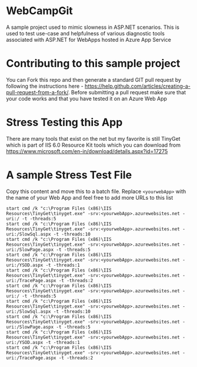 # WebCampGit

A sample project used to mimic slowness in ASP.NET scenarios. This is used to test use-case and helpfulness of various diagnostic tools associated with ASP.NET for WebApps hosted in Azure App Service

# Contributing to this sample project

You can Fork this repo and then generate a standard GIT pull request by following the instructions here - https://help.github.com/articles/creating-a-pull-request-from-a-fork/. Before submitting a pull request make sure that your code works and that you have tested it on an Azure Web App

# Stress Testing this App

There are many tools that exist on the net but my favorite is still TinyGet which is part of IIS 6.0 Resource Kit tools which you can download from https://www.microsoft.com/en-in/download/details.aspx?id=17275


# A sample Stress Test File

Copy this content and move this to a batch file. Replace ```<yourwebApp>``` with the name of your Web App and feel free to add more URLs to this list

```
start cmd /k "c:\Program Files (x86)\IIS Resources\TinyGet\tinyget.exe" -srv:<yourwebApp>.azurewebsites.net -uri:/ -t -threads:5
start cmd /k "c:\Program Files (x86)\IIS Resources\TinyGet\tinyget.exe" -srv:<yourwebApp>.azurewebsites.net -uri:/SlowSql.aspx -t -threads:10
start cmd /k "c:\Program Files (x86)\IIS Resources\TinyGet\tinyget.exe" -srv:<yourwebApp>.azurewebsites.net -uri:/SlowPage.aspx -t -threads:5
start cmd /k "c:\Program Files (x86)\IIS Resources\TinyGet\tinyget.exe" -srv:<yourwebApp>.azurewebsites.net -uri:/YSOD.aspx -t -threads:1
start cmd /k "c:\Program Files (x86)\IIS Resources\TinyGet\tinyget.exe" -srv:<yourwebApp>.azurewebsites.net -uri:/TracePage.aspx -t -threads:2
start cmd /k "c:\Program Files (x86)\IIS Resources\TinyGet\tinyget.exe" -srv:<yourwebApp>.azurewebsites.net -uri:/ -t -threads:5
start cmd /k "c:\Program Files (x86)\IIS Resources\TinyGet\tinyget.exe" -srv:<yourwebApp>.azurewebsites.net -uri:/SlowSql.aspx -t -threads:10
start cmd /k "c:\Program Files (x86)\IIS Resources\TinyGet\tinyget.exe" -srv:<yourwebApp>.azurewebsites.net -uri:/SlowPage.aspx -t -threads:5
start cmd /k "c:\Program Files (x86)\IIS Resources\TinyGet\tinyget.exe" -srv:<yourwebApp>.azurewebsites.net -uri:/YSOD.aspx -t -threads:1
start cmd /k "c:\Program Files (x86)\IIS Resources\TinyGet\tinyget.exe" -srv:<yourwebApp>.azurewebsites.net -uri:/TracePage.aspx -t -threads:2

```
